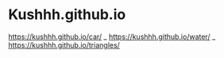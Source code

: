 # Kushhh.github.io


https://kushhh.github.io/car/ _
https://kushhh.github.io/water/ _
https://kushhh.github.io/triangles/
